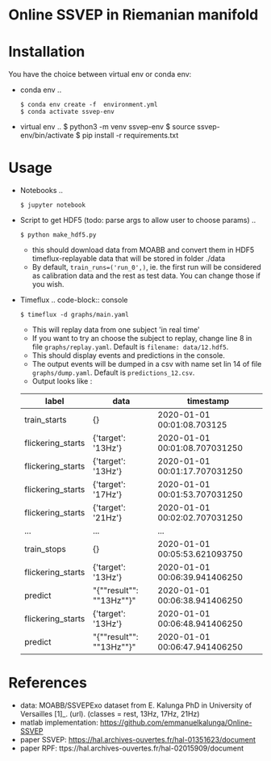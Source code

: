 Online SSVEP in Riemanian manifold
==================================

Installation
============
You have the choice between virtual env or conda env:

- conda env
   .. 

      $ conda env create -f  environment.yml
      $ conda activate ssvep-env

- virtual env
   ..
      $ python3 -m venv ssvep-env
      $ source ssvep-env/bin/activate
      $ pip install -r requirements.txt

Usage
======
- Notebooks
   .. 

      $ jupyter notebook
      
- Script to get HDF5  (todo: parse args to allow user to choose params)
    .. 

      $ python make_hdf5.py

    - this should download data from MOABB and convert them in HDF5
   timeflux-replayable data that will be stored in folder ./data
    - By default, `train_runs=('run_0',)`, ie. the first run will be considered as 
    calibration data and the rest as test data. You can change those if you wish. 
    
- Timeflux
    .. code-block:: console

      $ timeflux -d graphs/main.yaml
      
    - This will replay data from one subject 'in real time' 
    - If you want to try an choose the subject to replay, change line 8 in file
    `graphs/replay.yaml`. Default is `filename: data/12.hdf5`.
    - This should display events and predictions in the console.
    - The output events will be dumped in a csv with name set lin 14 of file
    `graphs/dump.yaml`.  Default is `predictions_12.csv`.
    -  Output looks like :

    
    | label           | data                     |timestamp                        |
    |-----------------|--------------------------|-------------------------------- |
    |train_starts     | {}                       | 2020-01-01 00:01:08.703125      |
    |flickering_starts | {'target': '13Hz'}       | 2020-01-01 00:01:08.707031250   |
    |flickering_starts | {'target': '13Hz'}       | 2020-01-01 00:01:17.707031250   |
    |flickering_starts | {'target': '17Hz'}       | 2020-01-01 00:01:53.707031250   |
    |flickering_starts | {'target': '21Hz'}       | 2020-01-01 00:02:02.707031250   |
    |...              |  ...                     |  ...                            |
    |train_stops      | {}                       | 2020-01-01 00:05:53.621093750   |
    | flickering_starts| {'target': '13Hz'}       | 2020-01-01 00:06:39.941406250   |
    |predict          | "{""result"": ""13Hz""}" | 2020-01-01 00:06:38.941406250   |
    |flickering_starts | {'target': '13Hz'}       | 2020-01-01 00:06:48.941406250   |
    |predict          | "{""result"": ""13Hz""}" | 2020-01-01 00:06:47.941406250   |



References
===========
- data: MOABB/SSVEPExo dataset from E. Kalunga PhD in University of Versailles [1]_. (url). (classes = rest, 13Hz, 17Hz, 21Hz)
- matlab implementation: https://github.com/emmanuelkalunga/Online-SSVEP
- paper SSVEP: https://hal.archives-ouvertes.fr/hal-01351623/document
- paper RPF: ttps://hal.archives-ouvertes.fr/hal-02015909/document
